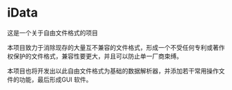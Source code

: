 # iData
这是一个关于自由文件格式的项目

本项目致力于消除现存的大量互不兼容的文件格式，形成一个不受任何专利或著作权保护的文件格式，兼容性要更大，并且可以防止单一厂商束缚。

本项目也将开发出以此自由文件格式为基础的数据解析器，并添加若干常用操作文件的功能，最后形成GUI 软件。
